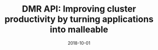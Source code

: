 ---
title: "DMR API: Improving cluster productivity by turning applications into malleable"
date: 2018-10-01
venue: 'Parallel Computing'
paperurl: 'https://www.sciencedirect.com/science/article/pii/S0167819118302229'
citation: ' S. Iserte,  R. Mayo,  E. Quintana-Ortí,  V. Beltran,  A. Peña, &quot;DMR API: Improving cluster productivity by turning applications into malleable.&quot; Parallel Computing, 2018.'
---